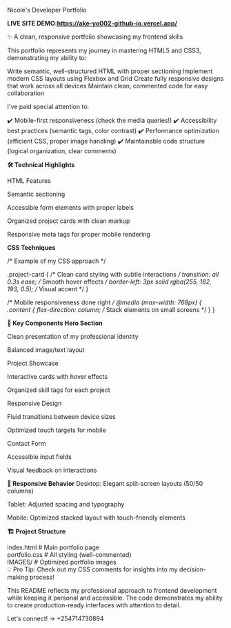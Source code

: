 Nicole's Developer Portfolio

**LIVE SITE DEMO:https://ake-yo002-github-io.vercel.app/**

✨ A clean, responsive portfolio showcasing my frontend skills

This portfolio represents my journey in mastering HTML5 and CSS3, demonstrating my ability to:

Write semantic, well-structured HTML with proper sectioning
Implement modern CSS layouts using Flexbox and Grid
Create fully responsive designs that work across all devices
Maintain clean, commented code for easy collaboration

I've paid special attention to:

✔️ Mobile-first responsiveness (check the media queries!)
✔️ Accessibility best practices (semantic tags, color contrast)
✔️ Performance optimization (efficient CSS, proper image handling)
✔️ Maintainable code structure (logical organization, clear comments)

**🛠 Technical Highlights**

HTML Features

Semantic sectioning

Accessible form elements with proper labels

Organized project cards with clean markup

Responsive meta tags for proper mobile rendering

**CSS Techniques**

/* Example of my CSS approach */

.project-card {
  /* Clean card styling with subtle interactions */
  transition: all 0.3s ease; /* Smooth hover effects */
  border-left: 3px solid rgba(255, 182, 193, 0.5); /* Visual accent */
}

/* Mobile responsiveness done right */
@media (max-width: 768px) {
  .content {
    flex-direction: column; /* Stack elements on small screens */
  }
}

**🌟 Key Components
Hero Section**

Clean presentation of my professional identity

Balanced image/text layout

Project Showcase

Interactive cards with hover effects

Organized skill tags for each project

Responsive Design

Fluid transitions between device sizes

Optimized touch targets for mobile

Contact Form

Accessible input fields

Visual feedback on interactions

**📱 Responsive Behavior**
Desktop: Elegant split-screen layouts (50/50 columns)

Tablet: Adjusted spacing and typography

Mobile: Optimized stacked layout with touch-friendly elements

**🏗 Project Structure**

index.html          # Main portfolio page  
portfolio.css       # All styling (well-commented)  
IMAGES/             # Optimized portfolio images  
💡 Pro Tip: Check out my CSS comments for insights into my decision-making process!

This README reflects my professional approach to frontend development while keeping it personal and accessible. The code demonstrates my ability to create production-ready interfaces with attention to detail.

Let's connect! → +254714730894
